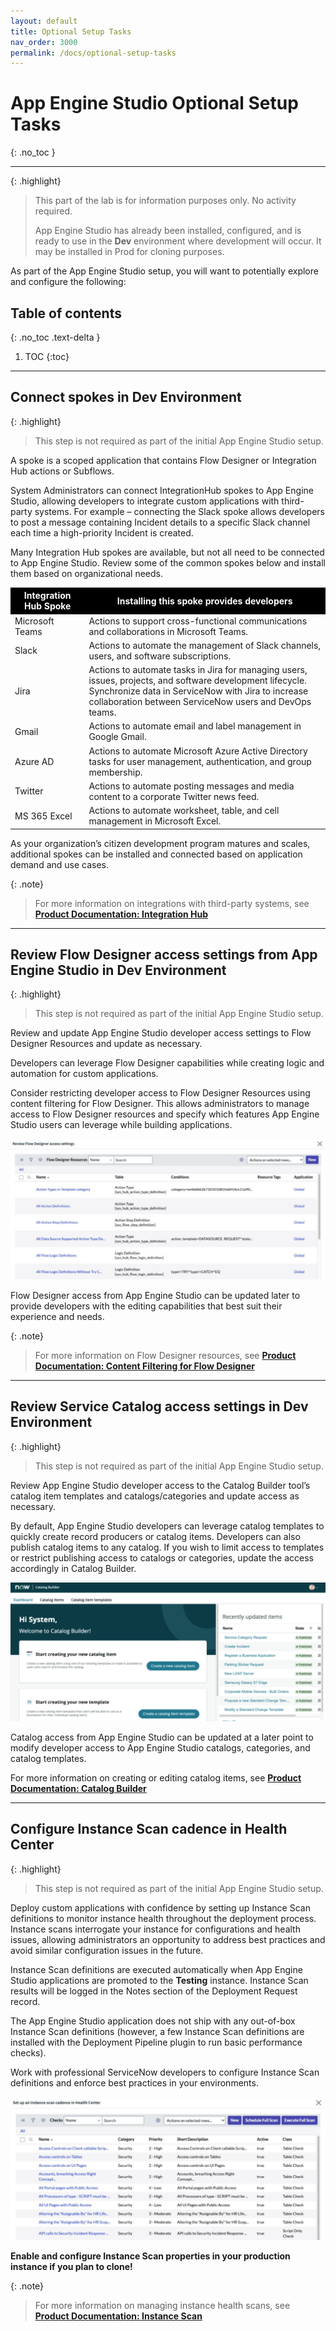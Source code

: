 ```yaml
---
layout: default
title: Optional Setup Tasks
nav_order: 3000
permalink: /docs/optional-setup-tasks
---
```


# App Engine Studio Optional Setup Tasks
{: .no_toc }

---

{: .highlight}
> This part of the lab is for information purposes only. No activity required.
>
> App Engine Studio has already been installed, configured, and is ready to use in the **Dev** environment where development will occur. It may be installed in Prod for cloning purposes. 

As part of the App Engine Studio setup, you will want to potentially explore and configure the following:

## Table of contents
{: .no_toc .text-delta }

1. TOC
{:toc}

---
## Connect spokes in Dev Environment

{: .highlight}
> This step is not required as part of the initial App Engine Studio setup.

A spoke is a scoped application that contains Flow Designer or Integration Hub actions or Subflows.

System Administrators can connect IntegrationHub spokes to App Engine Studio, allowing developers to integrate custom applications with third-party systems. For example – connecting the Slack spoke allows developers to post a message containing Incident details to a specific Slack channel each time a high-priority Incident is created.

Many Integration Hub spokes are available, but not all need to be connected to App Engine Studio. Review some of the common spokes below and install them based on organizational needs.

<table>
  <thead>
    <tr>
      <th style="background: black; color: white; font-weight: bold;">Integration Hub Spoke</th>
      <th style="background: black; color: white; font-weight: bold;">Installing this spoke provides developers</th>
    </tr>
  </thead>
  <tbody>
    <tr>
      <td>Microsoft Teams</td>
      <td>Actions to support cross-functional communications and collaborations in Microsoft Teams.</td>
    </tr>
    <tr>
      <td>Slack</td>
      <td>Actions to automate the management of Slack channels, users, and software subscriptions.</td>
    </tr>
    <tr>
      <td>Jira</td>
      <td>Actions to automate tasks in Jira for managing users, issues, projects, and software development lifecycle.<br/>Synchronize data in ServiceNow with Jira to increase collaboration between ServiceNow users and DevOps teams.</td>
    </tr>
    <tr>
      <td>Gmail</td>
      <td>Actions to automate email and label management in Google Gmail.</td>
    </tr>
    <tr>
      <td>Azure AD</td>
      <td>Actions to automate Microsoft Azure Active Directory tasks for user management, authentication, and group membership.</td>
    </tr>
    <tr>
      <td>Twitter</td>
      <td>Actions to automate posting messages and media content to a corporate Twitter news feed.</td>
    </tr>
    <tr>
      <td>MS 365 Excel</td>
      <td>Actions to automate worksheet, table, and cell management in Microsoft Excel.</td>
    </tr>
  </tbody>
</table>

As your organization’s citizen development program matures and scales, additional spokes can be installed and connected based on application demand and use cases.

{: .note}
> For more information on integrations with third-party systems, see **[Product Documentation: Integration Hub](https://docs.servicenow.com/csh?topicname=integrationhub.html&version=latest)**

---
## Review Flow Designer access settings from App Engine Studio in Dev Environment

{: .highlight}
> This step is not required as part of the initial App Engine Studio setup.

Review and update App Engine Studio developer access settings to Flow Designer Resources and update as necessary.

Developers can leverage Flow Designer capabilities while creating logic and automation for custom applications.

Consider restricting developer access to Flow Designer Resources using content filtering for Flow Designer. This allows administrators to manage access to Flow Designer resources and specify which features App Engine Studio users can leverage while building applications.

![](../assets/images/2023-07-07-16-49-07.png)


Flow Designer access from App Engine Studio can be updated later to provide developers with the editing capabilities that best suit their experience and needs.

{: .note}
> For more information on Flow Designer resources, see **[Product Documentation: Content Filtering for Flow Designer](https://docs.servicenow.com/csh?topicname=content-filtering-flow-designer.html&version=latest)**

---
## Review Service Catalog access settings in Dev Environment

{: .highlight}
> This step is not required as part of the initial App Engine Studio setup.

Review App Engine Studio developer access to the Catalog Builder tool’s catalog item templates and catalogs/categories and update access as necessary.

By default, App Engine Studio developers can leverage catalog templates to quickly create record producers or catalog items. Developers can also publish catalog items to any catalog. If you wish to limit access to templates or restrict publishing access to catalogs or categories, update the access accordingly in Catalog Builder.

![](../assets/images/2023-07-07-16-53-48.png)

Catalog access from App Engine Studio can be updated at a later point to modify developer access to App Engine Studio catalogs, categories, and catalog templates.

For more information on creating or editing catalog items, see **[Product Documentation: Catalog Builder](https://docs.servicenow.com/csh?topicname=catalog-builder.html&version=latest)**

---

## Configure Instance Scan cadence in Health Center

{: .highlight}
> This step is not required as part of the initial App Engine Studio setup.

Deploy custom applications with confidence by setting up Instance Scan definitions to monitor instance health throughout the deployment process. Instance scans interrogate your instance for configurations and health issues, allowing administrators an opportunity to address best practices and avoid similar configuration issues in the future.

Instance Scan definitions are executed automatically when App Engine Studio applications are promoted to the **Testing** instance. Instance Scan results will be logged in the Notes section of the Deployment Request record.

The App Engine Studio application does not ship with any out-of-box Instance Scan definitions (however, a few Instance Scan definitions are installed with the Deployment Pipeline plugin to run basic performance checks).

Work with professional ServiceNow developers to configure Instance Scan definitions and enforce best practices in your environments.

![](../assets/images/2023-07-07-16-56-31.png)

**Enable and configure Instance Scan properties in your production instance if you plan to clone!**

{: .note}
> For more information on managing instance health scans, see **[Product Documentation: Instance Scan](https://docs.servicenow.com/csh?topicname=hs-landing-page.html&version=latest)**